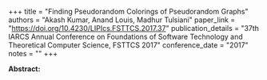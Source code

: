 +++
title = "Finding Pseudorandom Colorings of Pseudorandom Graphs"
authors = "Akash Kumar, Anand Louis, Madhur Tulsiani"
paper_link = "https://doi.org/10.4230/LIPIcs.FSTTCS.2017.37"
publication_details = "37th IARCS Annual Conference on Foundations of Software Technology and Theoretical Computer Science,  FSTTCS 2017"
conference_date = "2017"
notes = ""
+++

<b>Abstract:</b>
